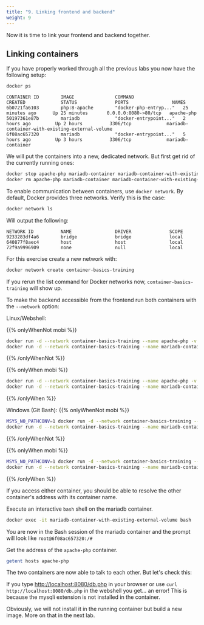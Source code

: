 ```yaml
---
title: "9. Linking frontend and backend"
weight: 9
---
```


Now it is time to link your frontend and backend together.


## Linking containers

If you have properly worked through all the previous labs you now have the following setup:

```bash
docker ps
```

```
CONTAINER ID        IMAGE               COMMAND                  CREATED             STATUS              PORTS                NAMES
6b0721fa6103        php:8-apache        "docker-php-entryp..."   25 minutes ago      Up 25 minutes       0.0.0.0:8080->80/tcp   apache-php
50197361e87b        mariadb             "docker-entrypoint..."   2 hours ago         Up 2 hours          3306/tcp             mariadb-container-with-existing-external-volume
6f08ac657320        mariadb             "docker-entrypoint..."   5 hours ago         Up 3 hours          3306/tcp             mariadb-container
```

We will put the containers into a new, dedicated network. But first get rid of the currently running ones:

```bash
docker stop apache-php mariadb-container mariadb-container-with-existing-external-volume
docker rm apache-php mariadb-container mariadb-container-with-existing-external-volume
```

To enable communication between containers, use `docker network`. By default, Docker provides three networks. Verify this is the case:

```bash
docker network ls
```
Will output the following:
```
NETWORK ID          NAME                DRIVER              SCOPE
9233283df4a6        bridge              bridge              local
640877f8aec4        host                host                local
72f9a9996909        none                null                local
```

For this exercise create a new network with:

```bash
docker network create container-basics-training
```

If you rerun the list command for Docker networks now, `container-basics-training` will show up.

To make the backend accessible from the frontend run both containers with the `--network` option:

Linux/Webshell:

{{% onlyWhenNot mobi %}}
```bash
docker run -d --network container-basics-training --name apache-php -v $(pwd)/php-app:/var/www/html -p 8080:80 php:8-apache
docker run -d --network container-basics-training --name mariadb-container-with-existing-external-volume -v volume-mariadb:/var/lib/mysql -e MARIADB_ROOT_PASSWORD=my-secret-pw mariadb
```
{{% /onlyWhenNot %}}

{{% onlyWhen mobi %}}
```bash
docker run -d --network container-basics-training --name apache-php -v $(pwd)/php-app:/var/www/html -p 8080:80 <registry-url>/puzzle/k8s/kurs/php:8-apache
docker run -d --network container-basics-training --name mariadb-container-with-existing-external-volume -v volume-mariadb:/var/lib/mysql -e MARIADB_ROOT_PASSWORD=my-secret-pw mariadb
```
{{% /onlyWhen %}}

Windows (Git Bash):
{{% onlyWhenNot mobi %}}
```bash
MSYS_NO_PATHCONV=1 docker run -d --network container-basics-training --name apache-php -v $(pwd)/php-app:/var/www/html -p 8080:80 php:8-apache
docker run -d --network container-basics-training --name mariadb-container-with-existing-external-volume -v volume-mariadb:/var/lib/mysql -e MARIADB_ROOT_PASSWORD=my-secret-pw mariadb
```
{{% /onlyWhenNot %}}

{{% onlyWhen mobi %}}
```bash
MSYS_NO_PATHCONV=1 docker run -d --network container-basics-training --name apache-php -v $(pwd)/php-app:/var/www/html -p 8080:80 <registry-url>/puzzle/k8s/kurs/php:8-apache
docker run -d --network container-basics-training --name mariadb-container-with-existing-external-volume -v volume-mariadb:/var/lib/mysql -e MARIADB_ROOT_PASSWORD=my-secret-pw mariadb
```
{{% /onlyWhen %}}

If you access either container, you should be able to resolve the other container's address with its container name.

Execute an interactive `bash` shell on the mariadb container.

``` bash
docker exec -it mariadb-container-with-existing-external-volume bash
```

You are now in the Bash session of the mariadb container and the prompt will look like `root@6f08ac657320:/#`

Get the address of the `apache-php` container.

``` bash
getent hosts apache-php
```

The two containers are now able to talk to each other. But let's check this:

If you type <http://localhost:8080/db.php> in your browser or use `curl http://localhost:8080/db.php` in the webshell you get... an error!
This is because the mysqli extension is not installed in the container.

Obviously, we will not install it in the running container but build a new image. More on that in the next lab.
